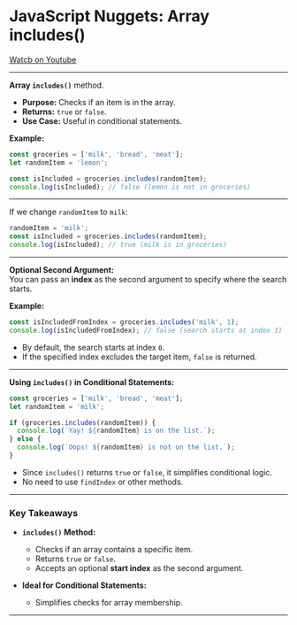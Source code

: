 
# JavaScript Nuggets: Array includes()

[Watcb on Youtube](https://www.youtube.com/watch?v=HBhkKybaKeU)

---

**Array `includes()`** method.  
- **Purpose:** Checks if an item is in the array.  
- **Returns:** `true` or `false`.  
- **Use Case:** Useful in conditional statements.  

**Example:**  
```javascript
const groceries = ['milk', 'bread', 'meat'];
let randomItem = 'lemon';

const isIncluded = groceries.includes(randomItem);
console.log(isIncluded); // false (lemon is not in groceries)
```

---

If we change `randomItem` to `milk`:  

```javascript
randomItem = 'milk';
const isIncluded = groceries.includes(randomItem);
console.log(isIncluded); // true (milk is in groceries)
```

---

**Optional Second Argument:**  
You can pass an **index** as the second argument to specify where the search starts.  

**Example:**  
```javascript
const isIncludedFromIndex = groceries.includes('milk', 1);
console.log(isIncludedFromIndex); // false (search starts at index 1)
```

- By default, the search starts at index `0`.  
- If the specified index excludes the target item, `false` is returned.  

---

**Using `includes()` in Conditional Statements:**  

```javascript
const groceries = ['milk', 'bread', 'meat'];
let randomItem = 'milk';

if (groceries.includes(randomItem)) {
  console.log(`Yay! ${randomItem} is on the list.`);
} else {
  console.log(`Oops! ${randomItem} is not on the list.`);
}
```

- Since `includes()` returns `true` or `false`, it simplifies conditional logic.  
- No need to use `findIndex` or other methods.  

---

### Key Takeaways

- **`includes()` Method:**  
  - Checks if an array contains a specific item.  
  - Returns `true` or `false`.  
  - Accepts an optional **start index** as the second argument.  

- **Ideal for Conditional Statements:**  
  - Simplifies checks for array membership.  

---

